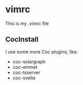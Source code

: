 # vimrc
This is my .vimrc file

## CocInstall
I use some more Coc plugins, like:
+ coc-solargraph
+ coc-emmet
+ coc-tsserver
+ coc-svelte
